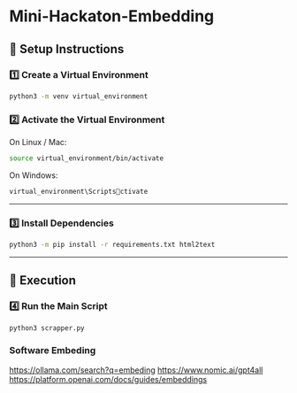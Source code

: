 # Mini-Hackaton-Embedding

## 🏁 Setup Instructions

### 1️⃣ Create a Virtual Environment

```bash
python3 -m venv virtual_environment
```

### 2️⃣ Activate the Virtual Environment

On Linux / Mac:

```bash
source virtual_environment/bin/activate
```

On Windows:

```bash
virtual_environment\Scriptsctivate
```

---

### 3️⃣ Install Dependencies

```bash
python3 -m pip install -r requirements.txt html2text
```

---

## 🚀 Execution

### 4️⃣ Run the Main Script

```bash
python3 scrapper.py
```

### Software Embeding

https://ollama.com/search?q=embeding
https://www.nomic.ai/gpt4all
https://platform.openai.com/docs/guides/embeddings
